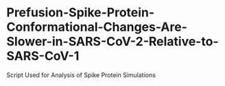# Prefusion-Spike-Protein-Conformational-Changes-Are-Slower-in-SARS-CoV-2-Relative-to-SARS-CoV-1
Script Used for Analysis of Spike Protein Simulations
